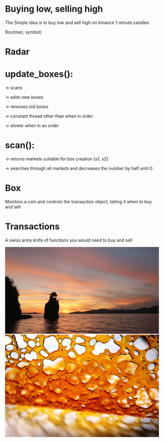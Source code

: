 # Buying low, selling high
The Simple idea is to buy low and sell high on binance 1 minute candles


Box(man, symbol)

# Radar
# update_boxes(): 

  -> scans

  -> adds new boxes

  -> removes old boxes

  -> constant thread other than when in order

  -> slower when in an order
  

# scan():

-> returns markets suitable for box creation 
      {s1, s2}
      
-> searches through all markets and decreases the number by half until 0

# Box
Monitors a coin and controls the transaction object, telling it when to buy and sell

# Transactions
A swiss army knife of functions you would need to buy and sell



![](images/sunset.jpg)
![](images/dabs.jpg)
